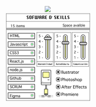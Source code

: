 
<div align= center>
<img src= "https://user-images.githubusercontent.com/75265602/117239504-83375880-adf4-11eb-9ef4-97bf85200c42.png" />
</div>
<div align= center>
<img src= "https://raw.githubusercontent.com/KarinaKanoDev/KarinaKanoDev/main/SOFWARE%20AND%20SKILLS.png" />
</div>

<!--
**KarinaKanoDev/KarinaKanoDev** is a ✨ _special_ ✨ repository because its `README.md` (this file) appears on your GitHub profile.

Here are some ideas to get you started:

- 🔭 I’m currently working on ...
- 🌱 I’m currently learning ...
- 👯 I’m looking to collaborate on ...
- 🤔 I’m looking for help with ...
- 💬 Ask me about ...
- 📫 How to reach me: ...
- 😄 Pronouns: ...
- ⚡ Fun fact: ...
-->
